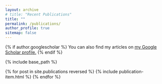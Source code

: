 ```yaml
---
layout: archive
# title: "Recent Publications"
title: ""
permalink: /publications/
author_profile: true
sitemap: false
---
```


{% if author.googlescholar %}
  You can also find my articles on <u><a href="{{author.googlescholar}}">my Google Scholar profile</a>.</u>
{% endif %}

{% include base_path %}

{% for post in site.publications reversed %}
  {% include publication-item.html %}
{% endfor %}
